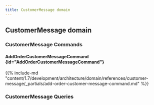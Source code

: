 ```yaml
---
title: CustomerMessage domain
---
```


## CustomerMessage domain

### CustomerMessage Commands

#### AddOrderCustomerMessageCommand {id="AddOrderCustomerMessageCommand"}

{{%  include-md "content/1.7/development/architecture/domain/references/customer-message/_partials/add-order-customer-message-command.md" %}}

### CustomerMessage Queries

